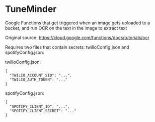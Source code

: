 # TuneMinder 

Google Functions that get triggered when an image gets uploaded to a bucket, 
and run OCR on the text in the image to extract text

Original source: https://cloud.google.com/functions/docs/tutorials/ocr

Requires two files that contain secrets: twilioConfig.json and spotifyConfig.json:

twilioConfig.json:
```
{
  "TWILIO_ACCOUNT_SID": "...",
  "TWILIO_AUTH_TOKEN": "..."
}
```

spotifyConfig.json:
```
{
  "SPOTIFY_CLIENT_ID": "...",
  "SPOTIFY_CLIENT_SECRET": "..."
}
```
